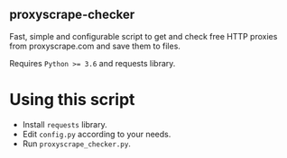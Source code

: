 ## **proxyscrape-checker**

Fast, simple and configurable script to get and check free HTTP proxies from proxyscrape.com and save them to files.

Requires `Python >= 3.6` and requests library.

# Using this script

- Install `requests` library.
- Edit `config.py` according to your needs.
- Run `proxyscrape_checker.py`.
